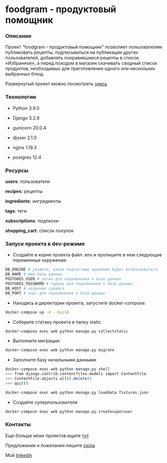 # foodgram - продуктовый помощник

### Описание
Проект "foodgram - продуктовый помощник" позволяет пользователям публиковать рецепты, подписываться на публикации других пользователей, добавлять понравившиеся рецепты в список «Избранное», а перед походом в магазин скачивать сводный список продуктов, необходимых для приготовления одного или нескольких выбранных блюд.

Развернутый проект можно посмотреть [здесь](http://abzrwh.co.vu/)

### Технологии

- Python 3.9.0

- Django 3.2.8

- gunicorn 20.0.4

- djoser 2.1.0

- nginx 1.19.3

- postgres 12.4

### Ресурсы

**users**: пользователи

**recipes**: рецепты

**ingredients**: ингредиенты

**tags**: теги

**subscriptions**: подписки

**shopping_cart**: список покупок

### Запуск проекта в dev-режиме
- Создайте в корне проекта файл .env и пропишите в нем следующие переменные окружения:
```sh
DB_ENGINE # укажите, какая подсистема хранения будет использоваться
DB_NAME # имя базы данных
POSTGRES_USER # логин для подключения к базе данных
POSTGRES_PASSWORD # пароль для подключения к базе данных
DB_HOST # название сервиса
DB_PORT # порт для подключения к базе данных
```
- Находясь в директории проекта, запустите docker-compose:
```sh
docker-compose up -d --build
```
- Соберите статику проекта в папку static
```sh
docker-compose exec web python manage.py collectstatic
```
- Выполните миграции:
```sh
docker-compose exec web python manage.py migrate
```
- Заполните базу начальными данными
```sh
docker-compose exec web python manage.py shell
>>> from django.contrib.contentfiles.models import ContentFile
>>> ContentFile.objects.all().delete()
>>> quit()

docker-compose exec web python manage.py loaddata fixtures.json
```
- Создайте суперпользователя
```sh
docker-compose exec web python manage.py createsuperuser
```
### Контакты
Еще больше моих проектов ищите [тут](https://github.com/AnnaBaziruwiha)

Предложения и пожелания пишите [сюда](abaziruwiha@gmail.com)

Мой [linkedin](https://www.linkedin.com/in/annabaziruwiha/)

